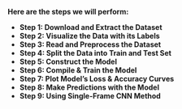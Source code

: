 
**Here are the steps we will perform:**

- **Step 1: Download and Extract the Dataset**
- **Step 2: Visualize the Data with its Labels**
- **Step 3: Read and Preprocess the Dataset**
- **Step 4: Split the Data into Train and Test Set**
- **Step 5: Construct the Model**
- **Step 6: Compile & Train the Model**
- **Step 7: Plot Model’s Loss & Accuracy Curves**
- **Step 8: Make Predictions with the Model**
- **Step 9: Using Single-Frame CNN Method**